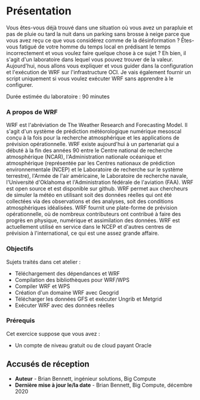 # Présentation

Vous êtes-vous déjà trouvé dans une situation où vous avez un parapluie et pas de pluie ou tard la nuit dans un parking sans brosse à neige parce que vous avez reçu ce que vous considérez comme de la désinformation ? Êtes-vous fatigué de votre homme du temps local en prédisant le temps incorrectement et vous voulez faire quelque chose à ce sujet ? Eh bien, il s'agit d'un laboratoire dans lequel vous pouvez trouver de la valeur. Aujourd'hui, nous allons vous expliquer et vous guider dans la configuration et l'exécution de WRF sur l'infrastructure OCI. Je vais également fournir un script uniquement si vous voulez exécuter WRF sans apprendre à le configurer.

Durée estimée du laboratoire : 90 minutes

### A propos de WRF

WRF est l'abréviation de The Weather Research and Forecasting Model. Il s'agit d'un système de prédiction météorologique numérique mesoscal conçu à la fois pour la recherche atmosphérique et les applications de prévision opérationnelle. WRF existe aujourd'hui à un partenariat qui a débuté à la fin des années 90 entre le Centre national de recherche atmosphérique (NCAR), l'Administration nationale océanique et atmosphérique (représentée par les Centres nationaux de prédiction environnementale (NCEP) et le Laboratoire de recherche sur le système terrestre), l'Armée de l'air américaine, le Laboratoire de recherche navale, l'Université d'Oklahoma et l'Administration fédérale de l'aviation (FAA). WRF est open source et est disponible sur github. WRF permet aux chercheurs de simuler la météo en utilisant soit des données réelles qui ont été collectées via des observations et des analyses, soit des conditions atmosphériques idéalisées. WRF fournit une plate-forme de prévision opérationnelle, où de nombreux contributeurs ont contribué à faire des progrès en physique, numérique et assimilation des données. WRF est actuellement utilisé en service dans le NCEP et d'autres centres de prévision à l'international, ce qui est une assez grande affaire.

### Objectifs

Sujets traités dans cet atelier :

*   Téléchargement des dépendances et WRF
*   Compilation des bibliothèques pour WRF/WPS
*   Compiler WRF et WPS
*   Création d'un domaine WRF avec Geogrid
*   Télécharger les données GFS et exécuter Ungrib et Metgrid
*   Exécuter WRF avec des données réelles

### Prérequis

Cet exercice suppose que vous avez :

*   Un compte de niveau gratuit ou de cloud payant Oracle

## Accusés de réception

*   **Auteur** - Brian Bennett, ingénieur solutions, Big Compute
*   **Dernière mise à jour le/la date** - Brian Bennett, Big Compute, décembre 2020